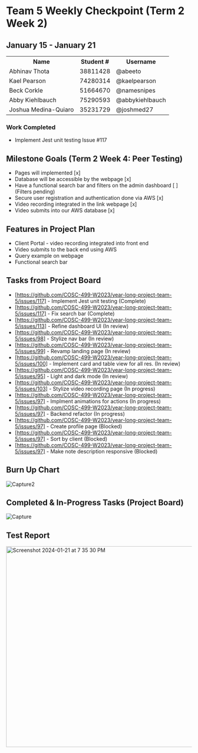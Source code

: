 # Team 5 Weekly Checkpoint (Term 2 Week 2)
## January 15 - January 21
<table>
  <tr><th>Name</th><th>Student #</th><th>Username</th></tr>
  <tr><td>Abhinav Thota</td><td>38811428</td><td>@abeeto</td></tr>
  <tr><td>Kael Pearson</td><td>74280314</td><td>@kaelpearson</td></tr>
  <tr><td>Beck Corkle</td><td>51664670</td><td>@namesnipes</td></tr>
  <tr><td>Abby Kiehlbauch</td><td>75290593</td><td>@abbykiehlbauch</td></tr>
  <tr><td>Joshua Medina-Quiaro</td><td>35231729</td><td>@joshmed27</td></tr>
</table>

### Work Completed
- Implement Jest unit testing Issue #117

## Milestone Goals (Term 2 Week 4: Peer Testing)
- Pages will implemented [x]
- Database will be accessible by the webpage [x]
- Have a functional search bar and filters on the admin dashboard [ ] (Filters pending)
- Secure user registration and authentication done via AWS [x]
- Video recording integrated in the link webpage [x]
- Video submits into our AWS database [x]

## Features in Project Plan
- Client Portal - video recording integrated into front end
- Video submits to the back end using AWS
- Query example on webpage
- Functional search bar

## Tasks from Project Board
- [https://github.com/COSC-499-W2023/year-long-project-team-5/issues/117] - Implement Jest unit testing (Complete)
- [https://github.com/COSC-499-W2023/year-long-project-team-5/issues/117] - Fix search bar (Complete)
- [https://github.com/COSC-499-W2023/year-long-project-team-5/issues/113] - Refine dashboard UI (In review)
- [https://github.com/COSC-499-W2023/year-long-project-team-5/issues/98] - Stylize nav bar (In review)
- [https://github.com/COSC-499-W2023/year-long-project-team-5/issues/99] - Revamp landing page (In review)
- [https://github.com/COSC-499-W2023/year-long-project-team-5/issues/100] - Implement card and table view for all res. (In review)
- [https://github.com/COSC-499-W2023/year-long-project-team-5/issues/95] - Light and dark mode (In review)
- [https://github.com/COSC-499-W2023/year-long-project-team-5/issues/103] - Stylize video recording page (In progress)
- [https://github.com/COSC-499-W2023/year-long-project-team-5/issues/97] - Implment animations for actions (In progress)
- [https://github.com/COSC-499-W2023/year-long-project-team-5/issues/97] - Backend refactor (In progress)
- [https://github.com/COSC-499-W2023/year-long-project-team-5/issues/97] - Create profile page (Blocked)
- [https://github.com/COSC-499-W2023/year-long-project-team-5/issues/97] - Sort by client (Blocked)
- [https://github.com/COSC-499-W2023/year-long-project-team-5/issues/97] - Make note description responsive (Blocked)


## Burn Up Chart
![Capture2](https://github.com/COSC-499-W2023/year-long-project-team-5/assets/60419500/3c2243a6-7265-47e3-be92-b46e50839372)

## Completed & In-Progress Tasks (Project Board)
![Capture](https://github.com/COSC-499-W2023/year-long-project-team-5/assets/60419500/97d51b2a-6fe6-449f-9106-08e649a7030f)

## Test Report
<img width="545" alt="Screenshot 2024-01-21 at 7 35 30 PM" src="https://github.com/COSC-499-W2023/year-long-project-team-5/assets/60419500/1151f853-37d2-473c-9937-cf3644727e34">

